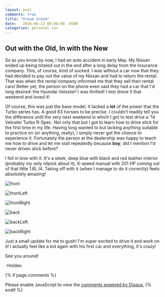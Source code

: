 ```yaml
---
layout: post
comments: true
title: "Vroom Vroom"
date:   2016-06-13 09:00:00 -0500
categories: personal car
---
```

Out with the Old, In with the New
---------------------------------
So as you know by now, I had an auto accident in early May. My Nissan ended up being totaled out in the end after a long
delay from the Insurance company. This, of course, kind of sucked. I was without a car now that they had decided to 
pay out the value of my Nissan and had to return the rental. That was when the rental company informed me that they
sell their rental cars! Better yet, the person on the phone even said they had a car that I'd long desired: the 
Hyundai Veloster! I was thrilled! I test drove it that weekend and loved it! 

Of course, this was just the base model. It lacked a **lot** of the power that the Turbo series has. A good 63 horsies
to be precise. I couldn't readily tell you the difference until the very next weekend in which I got to test drive
a '14 Veloster Turbo R-Spec. Not only that but I got to learn how to drive stick for the first time in my life. Having
long wanted to but lacking anything suitable to practice on (or anything, really), I simply never got the chance to 
experience it. Fortunately the person at the dealership was happy to teach me how to drive and let me stall repeatedly
because **boy**, did I mention I'd never driven stick before?

I fell in love with it. It's a sleek, deep blue with black and red leather interior (probably my only nitpick about it),
6-speed manual with 201 HP coming out of that little 1.6L I4. Taking off with it (when I manage to do it correctly) 
feels absolutely amazing! 

![front](../../../../../../images/2016_06_13/front.jpg)

![frontLeft](../../../../../../images/2016_06_13/frontLeft.jpg)

![frontRight](../../../../../../images/2016_06_13/frontRight.jpg)

![back](../../../../../../images/2016_06_13/back.jpg)

![backLeft](../../../../../../images/2016_06_13/backLeft.jpg)

![backRight](../../../../../../images/2016_06_13/backRight.jpg)

Just a small update for me to gush! I'm super excited to drive it and work on it! 
I actually feel like a kid again with his first car and everything, it's crazy!

See you around!

-Holden

{% if page.comments %}
<div id="disqus_thread"></div>
<script>
/**
* RECOMMENDED CONFIGURATION VARIABLES: EDIT AND UNCOMMENT THE SECTION BELOW TO INSERT DYNAMIC VALUES FROM YOUR PLATFORM OR CMS.
* LEARN WHY DEFINING THESE VARIABLES IS IMPORTANT: https://disqus.com/admin/universalcode/#configuration-variables
*/
/*
var disqus_config = function () {
this.page.url = PAGE_URL; // Replace PAGE_URL with your page's canonical URL variable
this.page.identifier = PAGE_IDENTIFIER; // Replace PAGE_IDENTIFIER with your page's unique identifier variable
};
*/
(function() { // DON'T EDIT BELOW THIS LINE
var d = document, s = d.createElement('script');

s.src = '//acrylicorner.disqus.com/embed.js';

s.setAttribute('data-timestamp', +new Date());
(d.head || d.body).appendChild(s);
})();
</script>
<noscript>Please enable JavaScript to view the <a href="https://disqus.com/?ref_noscript" rel="nofollow">comments powered by Disqus.</a></noscript>
{% endif %}